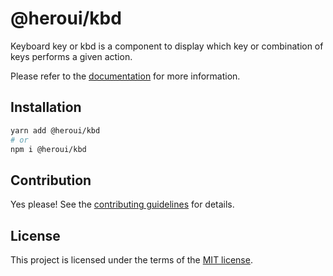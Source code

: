 # @heroui/kbd

Keyboard key or kbd is a component to display which key or combination of keys performs a given action.

Please refer to the [documentation](https://heroui.com/docs/components/kbd) for more information.

## Installation

```sh
yarn add @heroui/kbd
# or
npm i @heroui/kbd
```

## Contribution

Yes please! See the
[contributing guidelines](https://github.com/frontio-ai/heroui/blob/master/CONTRIBUTING.md)
for details.

## License

This project is licensed under the terms of the
[MIT license](https://github.com/frontio-ai/heroui/blob/master/LICENSE).
